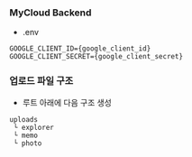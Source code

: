 ### MyCloud Backend

- .env

```
GOOGLE_CLIENT_ID={google_client_id}
GOOGLE_CLIENT_SECRET={google_client_secret}
```

### 업로드 파일 구조
- 루트 아래에 다음 구조 생성
```
uploads
 └ explorer
 └ memo
 └ photo
```
